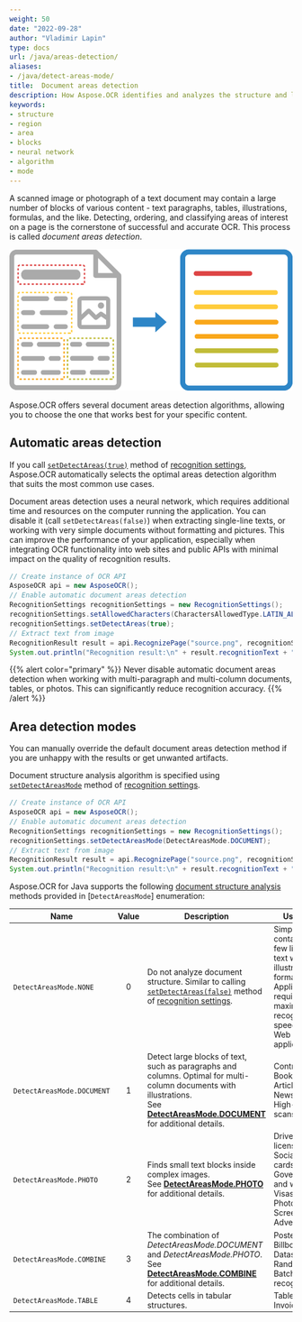 ```yaml
---
weight: 50
date: "2022-09-28"
author: "Vladimir Lapin"
type: docs
url: /java/areas-detection/
aliases:
- /java/detect-areas-mode/
title:  Document areas detection
description: How Aspose.OCR identifies and analyzes the structure and layout of the image during recognition.
keywords:
- structure
- region
- area
- blocks
- neural network
- algorithm
- mode
---
```


A scanned image or photograph of a text document may contain a large number of blocks of various content - text paragraphs, tables, illustrations, formulas, and the like. Detecting, ordering, and classifying areas of interest on a page is the cornerstone of successful and accurate OCR. This process is called _document areas detection_.

![Document structure analysis and recognition](structure-analysis.png)

Aspose.OCR offers several document areas detection algorithms, allowing you to choose the one that works best for your specific content.

## Automatic areas detection

If you call [`setDetectAreas(true)`](https://reference.aspose.com/ocr/java/com.aspose.ocr/RecognitionSettings#setDetectAreas-boolean-) method of [recognition settings](https://reference.aspose.com/ocr/java/com.aspose.ocr/RecognitionSettings), Aspose.OCR automatically selects the optimal areas detection algorithm that suits the most common use cases.

Document areas detection uses a neural network, which requires additional time and resources on the computer running the application. You can disable it (call `setDetectAreas(false)`) when extracting single-line texts, or working with very simple documents without formatting and pictures. This can improve the performance of your application, especially when integrating OCR functionality into web sites and public APIs with minimal impact on the quality of recognition results.

```java
// Create instance of OCR API
AsposeOCR api = new AsposeOCR();
// Enable automatic document areas detection
RecognitionSettings recognitionSettings = new RecognitionSettings();
recognitionSettings.setAllowedCharacters(CharactersAllowedType.LATIN_ALPHABET);
recognitionSettings.setDetectAreas(true);
// Extract text from image
RecognitionResult result = api.RecognizePage("source.png", recognitionSettings);
System.out.println("Recognition result:\n" + result.recognitionText + "\n\n");
```

{{% alert color="primary" %}} 
Never disable automatic document areas detection when working with multi-paragraph and multi-column documents, tables, or photos. This can significantly reduce recognition accuracy.
{{% /alert %}}

## Area detection modes

You can manually override the default document areas detection method if you are unhappy with the results or get unwanted artifacts.

Document structure analysis algorithm is specified using [`setDetectAreasMode`](https://reference.aspose.com/ocr/java/com.aspose.ocr/RecognitionSettings#setDetectAreasMode-com.aspose.ocr.DetectAreasMode-) method of [recognition settings](https://reference.aspose.com/ocr/java/com.aspose.ocr/RecognitionSettings).

```java
// Create instance of OCR API
AsposeOCR api = new AsposeOCR();
// Enable automatic document areas detection
RecognitionSettings recognitionSettings = new RecognitionSettings();
recognitionSettings.setDetectAreasMode(DetectAreasMode.DOCUMENT);
// Extract text from image
RecognitionResult result = api.RecognizePage("source.png", recognitionSettings);
System.out.println("Recognition result:\n" + result.recognitionText + "\n\n");
```

Aspose.OCR for Java supports the following [document structure analysis](/ocr/structure-analysis/) methods provided in [`DetectAreasMode`] enumeration:

Name              | Value | Description | Use cases
----------------- | :---: | ----------- | ---------
`DetectAreasMode.NONE` | 0 | Do not analyze document structure. Similar to calling [`setDetectAreas(false)`](https://reference.aspose.com/ocr/java/com.aspose.ocr/RecognitionSettings#setDetectAreas-boolean-) method of [recognition settings](https://reference.aspose.com/ocr/java/com.aspose.ocr/RecognitionSettings). | Simple images containing a few lines of text without illustrations or formatting.<br />Applications requiring maximum recognition speed<br />Web applications
`DetectAreasMode.DOCUMENT` | 1 | Detect large blocks of text, such as paragraphs and columns. Optimal for multi-column documents with illustrations.<br />See [**DetectAreasMode.DOCUMENT**](/ocr/java/areas-detection/document/) for additional details. | Contracts<br />Books<br />Articles<br />Newspapers<br />High-quality scans
`DetectAreasMode.PHOTO` | 2 | Finds small text blocks inside complex images.<br />See [**DetectAreasMode.PHOTO**](/ocr/java/areas-detection/photo/) for additional details. | Driver’s licenses<br />Social security cards<br />Government and work IDs<br />Visas<br />Photos<br />Screenshots<br />Advertisements
`DetectAreasMode.COMBINE` | 3 | The combination of _DetectAreasMode.DOCUMENT_ and _DetectAreasMode.PHOTO_.<br />See [**DetectAreasMode.COMBINE**](/ocr/java/areas-detection/combine/) for additional details. | Posters<br />Billboards<br />Datasheets<br />Random photos<br />Batch recognition
`DetectAreasMode.TABLE` | 4 | Detects cells in tabular structures. | Tables<br />Invoices
